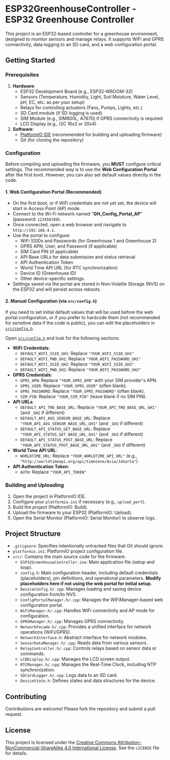 # ESP32GreenhouseController - ESP32 Greenhouse Controller

This project is an ESP32-based controller for a greenhouse environment, designed to monitor sensors and manage relays. It supports WiFi and GPRS connectivity, data logging to an SD card, and a web configuration portal.

## Getting Started

### Prerequisites

1. **Hardware**:
    * ESP32 Development Board (e.g., ESP32-WROOM-32)
    * Sensors (Temperature, Humidity, Light, Soil Moisture, Water Level, pH, EC, etc. as per your setup)
    * Relays for controlling actuators (Fans, Pumps, Lights, etc.)
    * SD Card module (if SD logging is used)
    * SIM Module (e.g., SIM800L, A7670) if GPRS connectivity is required
    * LCD Display (e.g., I2C 16x2 or 20x4)
2. **Software**:
    * [PlatformIO IDE](https://platformio.org/platformio-ide) (recommended for building and uploading firmware)
    * Git (for cloning the repository)

### Configuration

Before compiling and uploading the firmware, you **MUST** configure critical settings. The recommended way is to use the **Web Configuration Portal** after the first boot. However, you can also set default values directly in the code.

#### 1. Web Configuration Portal (Recommended)

* On the first boot, or if WiFi credentials are not yet set, the device will start in Access Point (AP) mode.
* Connect to the Wi-Fi network named "**GH_Config_Portal_AP**" (password: `123456789`).
* Once connected, open a web browser and navigate to `http://192.168.4.1`.
* Use the portal to configure:
  * WiFi SSIDs and Passwords (for Greenhouse 1 and Greenhouse 2)
  * GPRS APN, User, and Password (if applicable)
  * SIM Card PIN (if applicable)
  * API Base URLs for data submission and status retrieval
  * API Authentication Token
  * World Time API URL (for RTC synchronization)
  * Device ID (Greenhouse ID)
  * Other device-specific settings.
* Settings saved via the portal are stored in Non-Volatile Storage (NVS) on the ESP32 and will persist across reboots.

#### 2. Manual Configuration (via `src/config.h`)

If you need to set initial default values that will be used before the web portal configuration, or if you prefer to hardcode them (not recommended for sensitive data if the code is public), you can edit the placeholders in [`src/config.h`](src/config.h:0).

Open [`src/config.h`](src/config.h:0) and look for the following sections:

* **WiFi Credentials**:
  * `DEFAULT_WIFI_SSID_GH1`: Replace `"YOUR_WIFI_SSID_GH1"`
  * `DEFAULT_WIFI_PWD_GH1`: Replace `"YOUR_WIFI_PASSWORD_GH1"`
  * `DEFAULT_WIFI_SSID_GH2`: Replace `"YOUR_WIFI_SSID_GH2"`
  * `DEFAULT_WIFI_PWD_GH2`: Replace `"YOUR_WIFI_PASSWORD_GH2"`
* **GPRS Credentials**:
  * `GPRS_APN`: Replace `"YOUR_GPRS_APN"` with your SIM provider's APN.
  * `GPRS_USER`: Replace `"YOUR_GPRS_USER"` (often blank).
  * `GPRS_PASSWORD`: Replace `"YOUR_GPRS_PASSWORD"` (often blank).
  * `SIM_PIN`: Replace `"YOUR_SIM_PIN"` (leave blank if no SIM PIN).
* **API URLs**:
  * `DEFAULT_API_THD_BASE_URL`: Replace `"YOUR_API_THD_BASE_URL_GH1"` (and `_GH2` if different)
  * `DEFAULT_API_AVG_SENSOR_BASE_URL`: Replace `"YOUR_API_AVG_SENSOR_BASE_URL_GH1"` (and `_GH2` if different)
  * `DEFAULT_API_STATUS_GET_BASE_URL`: Replace `"YOUR_API_STATUS_GET_BASE_URL_GH1"` (and `_GH2` if different)
  * `DEFAULT_API_STATUS_POST_BASE_URL`: Replace `"YOUR_API_STATUS_POST_BASE_URL_GH1"` (and `_GH2` if different)
* **World Time API URL**:
  * `WORLDTIME_URL`: Replace `"YOUR_WORLDTIME_API_URL"` (e.g., `"http://worldtimeapi.org/api/timezone/Asia/Jakarta"`)
* **API Authentication Token**:
  * `AUTH`: Replace `"YOUR_API_TOKEN"`

### Building and Uploading

1. Open the project in PlatformIO IDE.
2. Configure your `platformio.ini` if necessary (e.g., `upload_port`).
3. Build the project (PlatformIO: Build).
4. Upload the firmware to your ESP32 (PlatformIO: Upload).
5. Open the Serial Monitor (PlatformIO: Serial Monitor) to observe logs.

## Project Structure

* `.gitignore`: Specifies intentionally untracked files that Git should ignore.
* `platformio.ini`: PlatformIO project configuration file.
* `src/`: Contains the main source code for the firmware.
  * `ESP32GreenhouseController.ino`: Main application file (setup and loop).
  * `config.h`: Main configuration header, including default credentials (placeholders), pin definitions, and operational parameters. **Modify placeholders here if not using the web portal for initial setup.**
  * `DeviceConfig.h/.cpp`: Manages loading and saving device configuration from/to NVS.
  * `ConfigPortalManager.h/.cpp`: Manages the WiFiManager-based web configuration portal.
  * `WiFiManager.h/.cpp`: Handles WiFi connectivity and AP mode for configuration.
  * `GPRSManager.h/.cpp`: Manages GPRS connectivity.
  * `NetworkFacade.h/.cpp`: Provides a unified interface for network operations (WiFi/GPRS).
  * `NetworkInterface.h`: Abstract interface for network modules.
  * `SensorDataManager.h/.cpp`: Reads data from various sensors.
  * `RelayController.h/.cpp`: Controls relays based on sensor data or commands.
  * `LCDDisplay.h/.cpp`: Manages the LCD screen output.
  * `RTCManager.h/.cpp`: Manages the Real-Time Clock, including NTP synchronization.
  * `SDCardLogger.h/.cpp`: Logs data to an SD card.
  * `DeviceState.h`: Defines states and data structures for the device.

## Contributing

Contributions are welcome! Please fork the repository and submit a pull request.

## License

This project is licensed under the [Creative Commons Attribution-NonCommercial-ShareAlike 4.0 International License](LICENSE). See the `LICENSE` file for details.
